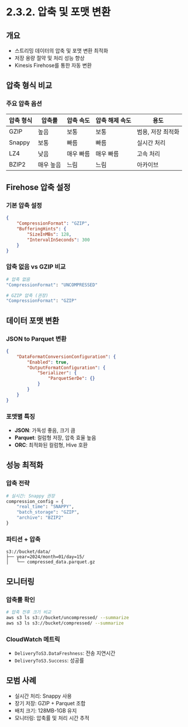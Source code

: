 # 2.3.2. 압축 및 포맷 변환

## 개요
* 스트리밍 데이터의 압축 및 포맷 변환 최적화
* 저장 용량 절약 및 처리 성능 향상
* Kinesis Firehose를 통한 자동 변환

## 압축 형식 비교

### 주요 압축 옵션
| 압축 형식 | 압축률 | 압축 속도 | 압축 해제 속도 | 용도 |
|---------|-------|---------|-------------|------|
| GZIP | 높음 | 보통 | 보통 | 범용, 저장 최적화 |
| Snappy | 보통 | 빠름 | 빠름 | 실시간 처리 |
| LZ4 | 낮음 | 매우 빠름 | 매우 빠름 | 고속 처리 |
| BZIP2 | 매우 높음 | 느림 | 느림 | 아카이브 |

## Firehose 압축 설정

### 기본 압축 설정
```json
{
    "CompressionFormat": "GZIP",
    "BufferingHints": {
        "SizeInMBs": 128,
        "IntervalInSeconds": 300
    }
}
```

### 압축 없음 vs GZIP 비교
```bash
# 압축 없음
"CompressionFormat": "UNCOMPRESSED"

# GZIP 압축 (권장)
"CompressionFormat": "GZIP"
```

## 데이터 포맷 변환

### JSON to Parquet 변환
```json
{
    "DataFormatConversionConfiguration": {
        "Enabled": true,
        "OutputFormatConfiguration": {
            "Serializer": {
                "ParquetSerDe": {}
            }
        }
    }
}
```

### 포맷별 특징
* **JSON**: 가독성 좋음, 크기 큼
* **Parquet**: 컬럼형 저장, 압축 효율 높음
* **ORC**: 최적화된 컬럼형, Hive 호환

## 성능 최적화

### 압축 전략
```python
# 실시간: Snappy 권장
compression_config = {
    "real_time": "SNAPPY",
    "batch_storage": "GZIP", 
    "archive": "BZIP2"
}
```

### 파티션 + 압축
```
s3://bucket/data/
├── year=2024/month=01/day=15/
│   └── compressed_data.parquet.gz
```

## 모니터링

### 압축률 확인
```bash
# 압축 전후 크기 비교
aws s3 ls s3://bucket/uncompressed/ --summarize
aws s3 ls s3://bucket/compressed/ --summarize
```

### CloudWatch 메트릭
* `DeliveryToS3.DataFreshness`: 전송 지연시간
* `DeliveryToS3.Success`: 성공률

## 모범 사례
* 실시간 처리: Snappy 사용
* 장기 저장: GZIP + Parquet 조합
* 배치 크기: 128MB-1GB 유지
* 모니터링: 압축률 및 처리 시간 추적
